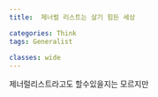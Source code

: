 ```yaml
---
title:  제너럴 리스트는 살기 힘든 세상

categories: Think 
tags: Generalist
 
classes: wide
---
```


  
제너럴리스트라고도 할수있을지는 모르지만  
